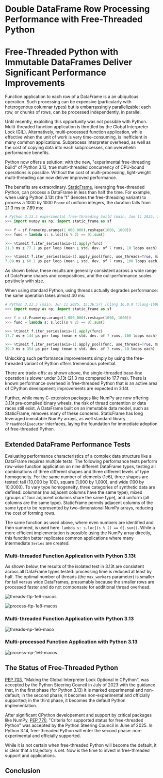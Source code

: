 # Double DataFrame Row Processing Performance with Free-Threaded Python
# Free-Threaded Python with Immutable DataFrames Deliver Significant Performance Improvements



Function application to each row of a DataFrame is a an ubiquitous operation. Such processing can be expensive (particularly with heterogenous columnar types) but is embarrassingly parallelizable: each row, or chunks of rows, can be processed independently, in parallel.

Until recently, exploiting this opportunity was not possible with Python. Multi-threaded function application is throttled by the Global Interpreter Lock (GIL). Alternatively, multi-processed function application, while effective when the unit of work is very time-consuming, is inefficient in many common applications. Subprocess interpreter overhead, as well as the cost of copying data into each subprocesses, can overwhelm performance benefits.

Python now offers a solution: with the new, "experimental free-threading build" of Python 3.13, true multi-threaded concurrency of CPU-bound operations is possible. Without the cost of multi-processing, light-weight multi-threading can now deliver improved performance.

The benefits are extraordinary. [StaticFrame](https://github.com/static-frame/static-frame), leveraging free-threaded Python, can process a DataFrame in less than half the time. For example, when using Python 3.13t (the "t" denotes the free-threading variant) to process a 1000 by 1000 `Frame` of uniform integers, the duration falls from 21.3 ms to 7.89 ms:

```python
# Python 3.13.5 experimental free-threading build (main, Jun 11 2025, 15:36:57) [Clang 16.0.0 (clang-1600.0.26.6)] on darwin
>>> import numpy as np; import static_frame as sf

>>> f = sf.Frame(np.arange(1_000_000).reshape(1000, 1000))
>>> func = lambda s: s.loc[(s % 2) == 0].sum()

>>> %timeit f.iter_series(axis=1).apply(func)
21.3 ms ± 77.1 μs per loop (mean ± std. dev. of 7 runs, 10 loops each)

>>> %timeit f.iter_series(axis=1).apply_pool(func, use_threads=True, max_workers=4)
7.89 ms ± 60.1 μs per loop (mean ± std. dev. of 7 runs, 100 loops each)
```

As shown below, these results are generally consistent across a wide range of DataFrame shapes and compositions, and the out-performance scales positively with size.

When using standard Python, using threads actually degrades performance: the same operation takes almost 40 ms:

```python
# Python 3.13.5 (main, Jun 11 2025, 15:36:57) [Clang 16.0.0 (clang-1600.0.26.6)]
>>> import numpy as np; import static_frame as sf

>>> f = sf.Frame(np.arange(1_000_000).reshape(1000, 1000))
>>> func = lambda s: s.loc[(s % 2) == 0].sum()

>>> %timeit f.iter_series(axis=1).apply(func)
17.7 ms ± 144 µs per loop (mean ± std. dev. of 7 runs, 100 loops each)

>>> %timeit f.iter_series(axis=1).apply_pool(func, use_threads=True, max_workers=4)
39.9 ms ± 354 µs per loop (mean ± std. dev. of 7 runs, 10 loops each)
```

Unlocking such performance improvements simply by using the free-threaded variant of Python offers tremendous potential.

There are trade-offs: as shown above, the single-threaded base-line operation is slower under 3.13t (21.3 ms compared to 17.7 ms). There is known performance overhead in free-threaded Python that is an active area of CPython development; improvements are expected in 3.14t.

Further, while many C-extension packages like NumPy are now offering 3.13t pre-compiled binary wheels, the risk of thread contention or data races still exist. A DataFrame built on an immutable data model, such as StaticFrame, removes many of these concerns. StaticFrame has long leveraged immutable NumPy arrays, as well standard library `ThreadPoolExecutor` interfaces, laying the foundation for immediate adoption of free-threaded Python.


## Extended DataFrame Performance Tests

Evaluating performance characteristics of a complex data structure like a DataFrame requires multiple tests. The following performance tests perform row-wise function application on nine different DataFrame types, testing all combinations of three different shapes and three different levels of type homogeneity. For the same number of elements (1e6), three shapes are tested: tall (10,000 by 100), square (1,000 by 1,000), and wide (100 by 10,0000). To vary type homogeneity, three categories of synthetic data are defined: columnar (no adjacent columns have the same type), mixed (groups of four adjacent columns share the same type), and uniform (all columns are the same type). StaticFrame permits adjacent columns of the same type to be represented by two-dimensional NumPy arrays, reducing the cost of forming rows.

The same function as used above, where even numbers are identified and then summed, is used here: `lambda s: s.loc[(s % 2) == 0].sum()`. While a more efficient implementation is possible using the NumPy array directly, this function better replicates common applications where many intermediate `Series` are created.


### Multi-threaded Function Application with Python 3.13t

As shown below, the results of the isolated test in 3.13t are consistent across all DataFrame types tested: processing time is reduced at least by half. The optimal number of threads (the `max_workers` parameter) is smaller for tall versus wide DataFrames, presumably because the smaller rows are processed faster and do not componsate for additional thread overhead.

![threads-ftp-1e6-macos](https://raw.githubusercontent.com/static-frame/static-frame/1083/free-thread-perf/doc/source/articles/freethread/threads-ftp-1e6-macos.png)


![process-ftp-1e8-macos](https://raw.githubusercontent.com/static-frame/static-frame/1083/free-thread-perf/doc/source/articles/freethread/process-ftp-1e8-macos.png)



### Multi-threaded Function Application with Python 3.13

![threads-np-1e6-maco](https://raw.githubusercontent.com/static-frame/static-frame/1083/free-thread-perf/doc/source/articles/freethread/threads-np-1e6-macos.png)



### Multi-processed Function Application with Python 3.13

![process-np-1e6-macos](https://raw.githubusercontent.com/static-frame/static-frame/1083/free-thread-perf/doc/source/articles/freethread/process-np-1e6-macos.png)




## The Status of Free-Threaded Python

[PEP 703](https://peps.python.org/pep-0703), "Making the Global Interpreter Lock Optional in CPython", was accepted by the Python Steering Council in July of 2023 with the guidance that, in the first phase (for Python 3.13) it is marked experimental and non-default; in the second phase, it becomes non-experimental and officially supported; in the third phase, it becomes the default Python implementation.

After significant CPython developement and support by critical packages like NumPy, [PEP 770](https://peps.python.org/pep-0779), "Criteria for supported status for free-threaded Python" was accepted by the Python Steering Council in June of 2025. In Python 3.14, free-threaded Python will enter the second phase: non-experimental and officially supported.

While it is not certain when free-threaded Python will become the default, it is clear that a trajectory is set. Now is the time to invest in free-threaded support and applications.


##  Conclusion




<!-- Built on an immutable data model, already exposing interfaces for parallel function application, and now offering free-threaded compatible wheel dependencies, StaticFrame is ready now to take advantage of concurrency. -->



<!-- Finally, mutable DataFrames, such as those provided by Pandas, expose opportunities for data races. -->




<!-- Representing each row with a Series, expressive operations can be defined to reduce the DataFrame to Series.  -->

<!-- Sometimes row-wise function application can be done more efficiently as column-wise operations, though not always. -->


